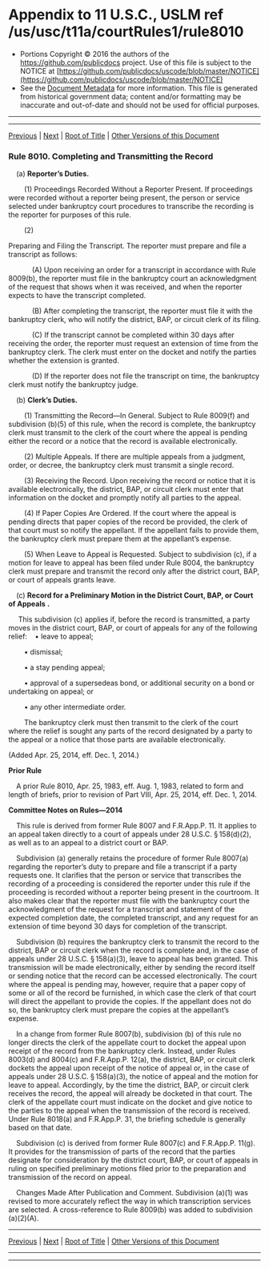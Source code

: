 ---
---

# Appendix to 11 U.S.C., USLM ref /us/usc/t11a/courtRules1/rule8010

* Portions Copyright © 2016 the authors of the https://github.com/publicdocs project.
  Use of this file is subject to the NOTICE at [https://github.com/publicdocs/uscode/blob/master/NOTICE](https://github.com/publicdocs/uscode/blob/master/NOTICE)
* See the [Document Metadata](././../../../..//README.md) for more information.
  This file is generated from historical government data; content and/or formatting may be inaccurate and out-of-date and should not be used for official purposes.

----------
----------

[Previous](./../../../..//us/usc/t11a/courtRules1/m__us_usc_t11a_courtRules1_rule8009.md) | [Next](./../../../..//us/usc/t11a/courtRules1/m__us_usc_t11a_courtRules1_rule8011.md) | [Root of Title](./../../../../) | [Other Versions of this Document](https://publicdocs.github.io/go/links?ns=uslm&ref=%2Fus%2Fusc%2Ft11a%2FcourtRules1%2Frule8010)

### Rule 8010. Completing and Transmitting the Record

    (a) __Reporter’s Duties.__ 

        (1) Proceedings Recorded Without a Reporter Present. If proceedings were recorded without a reporter being present, the person or service selected under bankruptcy court procedures to transcribe the recording is the reporter for purposes of this rule.

        (2)

 Preparing and Filing the Transcript. The reporter must prepare and file a transcript as follows:

            (A) Upon receiving an order for a transcript in accordance with Rule 8009(b), the reporter must file in the bankruptcy court an acknowledgment of the request that shows when it was received, and when the reporter expects to have the transcript completed.

            (B) After completing the transcript, the reporter must file it with the bankruptcy clerk, who will notify the district, BAP, or circuit clerk of its filing.

            (C) If the transcript cannot be completed within 30 days after receiving the order, the reporter must request an extension of time from the bankruptcy clerk. The clerk must enter on the docket and notify the parties whether the extension is granted.

            (D) If the reporter does not file the transcript on time, the bankruptcy clerk must notify the bankruptcy judge.

    (b) __Clerk’s Duties.__ 

        (1) Transmitting the Record—In General. Subject to Rule 8009(f) and subdivision (b)(5) of this rule, when the record is complete, the bankruptcy clerk must transmit to the clerk of the court where the appeal is pending either the record or a notice that the record is available electronically.

        (2) Multiple Appeals. If there are multiple appeals from a judgment, order, or decree, the bankruptcy clerk must transmit a single record.

        (3) Receiving the Record. Upon receiving the record or notice that it is available electronically, the district, BAP, or circuit clerk must enter that information on the docket and promptly notify all parties to the appeal.

        (4) If Paper Copies Are Ordered. If the court where the appeal is pending directs that paper copies of the record be provided, the clerk of that court must so notify the appellant. If the appellant fails to provide them, the bankruptcy clerk must prepare them at the appellant’s expense.

        (5) When Leave to Appeal is Requested. Subject to subdivision (c), if a motion for leave to appeal has been filed under Rule 8004, the bankruptcy clerk must prepare and transmit the record only after the district court, BAP, or court of appeals grants leave.

    (c)  __Record for a Preliminary Motion in the District Court, BAP, or Court of Appeals__  __.__ 

     This subdivision (c) applies if, before the record is transmitted, a party moves in the district court, BAP, or court of appeals for any of the following relief:    • leave to appeal;

        • dismissal;

        • a stay pending appeal;

        • approval of a supersedeas bond, or additional security on a bond or undertaking on appeal; or

        • any other intermediate order.

        The bankruptcy clerk must then transmit to the clerk of the court where the relief is sought any parts of the record designated by a party to the appeal or a notice that those parts are available electronically.

(Added Apr. 25, 2014, eff. Dec. 1, 2014.)

 __Prior Rule__ 

    A prior Rule 8010, Apr. 25, 1983, eff. Aug. 1, 1983, related to form and length of briefs, prior to revision of Part VIII, Apr. 25, 2014, eff. Dec. 1, 2014.

 __Committee Notes on Rules—2014__ 

    This rule is derived from former Rule 8007 and F.R.App.P. 11. It applies to an appeal taken directly to a court of appeals under 28 U.S.C. § 158(d)(2), as well as to an appeal to a district court or BAP. 

    Subdivision (a) generally retains the procedure of former Rule 8007(a) regarding the reporter’s duty to prepare and file a transcript if a party requests one. It clarifies that the person or service that transcribes the recording of a proceeding is considered the reporter under this rule if the proceeding is recorded without a reporter being present in the courtroom. It also makes clear that the reporter must file with the bankruptcy court the acknowledgment of the request for a transcript and statement of the expected completion date, the completed transcript, and any request for an extension of time beyond 30 days for completion of the transcript. 

    Subdivision (b) requires the bankruptcy clerk to transmit the record to the district, BAP or circuit clerk when the record is complete and, in the case of appeals under 28 U.S.C. § 158(a)(3), leave to appeal has been granted. This transmission will be made electronically, either by sending the record itself or sending notice that the record can be accessed electronically. The court where the appeal is pending may, however, require that a paper copy of some or all of the record be furnished, in which case the clerk of that court will direct the appellant to provide the copies. If the appellant does not do so, the bankruptcy clerk must prepare the copies at the appellant’s expense. 

    In a change from former Rule 8007(b), subdivision (b) of this rule no longer directs the clerk of the appellate court to docket the appeal upon receipt of the record from the bankruptcy clerk. Instead, under Rules 8003(d) and 8004(c) and F.R.App.P. 12(a), the district, BAP, or circuit clerk dockets the appeal upon receipt of the notice of appeal or, in the case of appeals under 28 U.S.C. § 158(a)(3), the notice of appeal and the motion for leave to appeal. Accordingly, by the time the district, BAP, or circuit clerk receives the record, the appeal will already be docketed in that court. The clerk of the appellate court must indicate on the docket and give notice to the parties to the appeal when the transmission of the record is received. Under Rule 8018(a) and F.R.App.P. 31, the briefing schedule is generally based on that date. 

    Subdivision (c) is derived from former Rule 8007(c) and F.R.App.P. 11(g). It provides for the transmission of parts of the record that the parties designate for consideration by the district court, BAP, or court of appeals in ruling on specified preliminary motions filed prior to the preparation and transmission of the record on appeal.

    Changes Made After Publication and Comment. Subdivision (a)(1) was revised to more accurately reflect the way in which transcription services are selected. A cross-reference to Rule 8009(b) was added to subdivision (a)(2)(A).

----------

[Previous](./../../../..//us/usc/t11a/courtRules1/m__us_usc_t11a_courtRules1_rule8009.md) | [Next](./../../../..//us/usc/t11a/courtRules1/m__us_usc_t11a_courtRules1_rule8011.md) | [Root of Title](./../../../../) | [Other Versions of this Document](https://publicdocs.github.io/go/links?ns=uslm&ref=%2Fus%2Fusc%2Ft11a%2FcourtRules1%2Frule8010)

----------
----------




